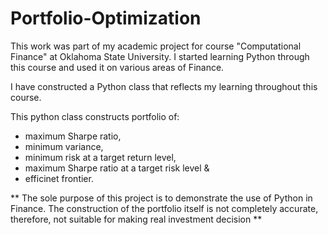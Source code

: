 # Portfolio-Optimization
This work was part of my academic project for course "Computational Finance" at Oklahoma State University. I started learning Python through this course and used it on various areas of Finance. 

I have constructed a Python class that reflects my learning throughout this course. 

This python class constructs portfolio of:
- maximum Sharpe ratio,
- minimum variance,
- minimum risk at a target return level,
- maximum Sharpe ratio at a target risk level &
- efficinet frontier.


** The sole purpose of this project is to demonstrate the use of Python in Finance. The construction of the portfolio itself is not completely accurate, therefore, not suitable for making real investment decision **
